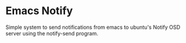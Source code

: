 # Emacs Notify

Simple system to send notifications from emacs to ubuntu's Notify OSD server using the notify-send program.
